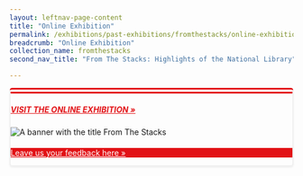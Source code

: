 ```yaml
---
layout: leftnav-page-content
title: "Online Exhibition"
permalink: /exhibitions/past-exhibitions/fromthestacks/online-exhibition/
breadcrumb: "Online Exhibition"
collection_name: fromthestacks
second_nav_title: "From The Stacks: Highlights of the National Library"

---
```


<div class="container__exh__card padding padding--bottom--lg" style="border-left: 2px solid #efefef; border-right: 2px solid #efefef; border-bottom: 2px solid #efefef; border-top: 10px double #E21216; box-shadow: 0px 2px 3px #efefef; border-radius: 5px; margin-bottom: 15px;">
             <div class="container__exh__description">
                <div class="row">
                    <div class="col">
                        <h5><a href="http://www.nlb.gov.sg/exhibitions/virtual/fromthestacks/web-hires/index.html" target="_blank" style="color:#E21216;">VISIT THE ONLINE EXHIBITION &#187;</a></h5>
                        <img src="/images/event-images/from-the-stacks/from-the-stacks-main-image.jpg" alt="A banner with the title From The Stacks">
                    </div>
                </div>
            </div>
    <div class="container__exh__feedback">
        <div class="row" style="margin: 20px 0 0 0;">
            <div class="col is-full" style="background-color: #E21216;">
                <p><a href="https://efm.jusfeedback.com/Community/se/705E3ED93A52064F" target="_blank" style="color:#fff;">Leave us your feedback here &#187;</a></p>
            </div>
        </div>
    </div>
</div>